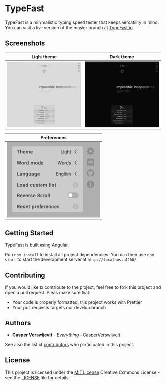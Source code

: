 # TypeFast

TypeFast is a minimalistic typing speed tester that keeps versatility in mind. You can visit a live version of the master branch at [TypeFast.io](https://typefast.io).

## Screenshots

|                                   Light theme                                    |                                  Dark theme                                   |
| :------------------------------------------------------------------------------: | :---------------------------------------------------------------------------: |
| ![Screenshot of light theme](screenshots/theme_light.png?raw=true 'Light theme') | ![Screenshot of dark theme](screenshots/theme_dark.png?raw=true 'Dark theme') |

|                                               Preferences                                                |
| :------------------------------------------------------------------------------------------------------: |
| <img src="screenshots/preferences.png" alt="All possible options in the preferences pane" width="300px"> |

## Getting Started

TypeFast is built using Angular.

Run `npm install` to install all project dependencies.
You can then use `npm start` to start the development server at `http://localhost:4200/`.

## Contributing

If you would like to contribute to the project, feel free to fork this project and open a pull request.
Pleas make sure that:

- Your code is properly formatted, this project works with Prettier
- Your pull requests targets our develop branch

## Authors

- **Casper Verswijevlt** - _Everything_ -
  [CasperVerswijvelt](https://github.com/CasperVerswijvelt)

See also the list of
[contributors](https://github.com/PurpleBooth/a-good-readme-template/contributors)
who participated in this project.

## License

This project is licensed under the [MIT License](LICENSE)
Creative Commons License - see the [LICENSE](LICENSE) file for
details
